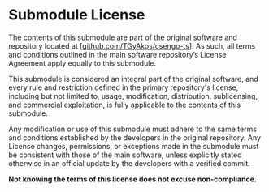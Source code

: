 # Submodule License
The contents of this submodule are part of the original software and repository located at [[github.com/TGyAkos/csengo-ts](https://github.com/TGyAkos/csengo-ts)]. As such, all terms and conditions outlined in the main software repository’s License Agreement apply equally to this submodule.

This submodule is considered an integral part of the original software, and every rule and restriction defined in the primary repository's license, including but not limited to, usage, modification, distribution, sublicensing, and commercial exploitation, is fully applicable to the contents of this submodule.

Any modification or use of this submodule must adhere to the same terms and conditions established by the developers in the original repository. Any License changes, permissions, or exceptions made in the submodule must be consistent with those of the main software, unless explicitly stated otherwise in an official update by the developers with a verified commit.

**Not knowing the terms of this license does not excuse non-compliance.**
